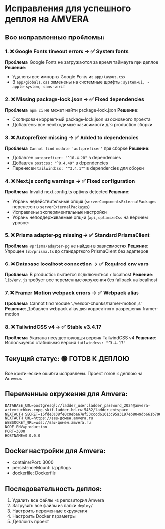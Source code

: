 # Исправления для успешного деплоя на AMVERA

## Все исправленные проблемы:

### 1. ❌ Google Fonts timeout errors → ✅ System fonts
**Проблема**: Google Fonts не загружаются за время таймаута при деплое
**Решение**: 
- Удалены все импорты Google Fonts из `app/layout.tsx`
- В `app/globals.css` заменены на системные шрифты: `system-ui, -apple-system, sans-serif`

### 2. ❌ Missing package-lock.json → ✅ Fixed dependencies
**Проблема**: `npm ci` не может найти package-lock.json
**Решение**: 
- Скопирован корректный package-lock.json из основного проекта
- Добавлены все необходимые зависимости для production сборки

### 3. ❌ Autoprefixer missing → ✅ Added to dependencies  
**Проблема**: `Cannot find module 'autoprefixer'` при сборке
**Решение**:
- Добавлен `autoprefixer: "^10.4.20"` в dependencies
- Добавлен `postcss: "^8.4.49"` в dependencies
- Перенесен `tailwindcss: "^3.4.17"` в dependencies для сборки

### 4. ❌ Next.js config warnings → ✅ Fixed configuration
**Проблема**: Invalid next.config.ts options detected
**Решение**:
- Убраны недействительные опции (`serverComponentsExternalPackages` перенесен в `serverExternalPackages`)
- Исправлены экспериментальные настройки
- Убраны неподдерживаемые опции (`api`, `optimizeCss` на верхнем уровне)

### 5. ❌ Prisma adapter-pg missing → ✅ Standard PrismaClient  
**Проблема**: `@prisma/adapter-pg` не найден в зависимостях
**Решение**: Упрощен `lib/prisma.ts` до стандартного PrismaClient без адаптеров

### 6. ❌ Database localhost connection → ✅ Required env vars
**Проблема**: В production пытается подключиться к localhost
**Решение**: `lib/env.js` требует все переменные окружения без fallback на localhost

### 7. ❌ Framer Motion webpack errors → ✅ Webpack alias
**Проблема**: Cannot find module './vendor-chunks/framer-motion.js'
**Решение**: Добавлен webpack alias для корректного разрешения framer-motion

### 8. ❌ TailwindCSS v4 → ✅ Stable v3.4.17
**Проблема**: Указана несуществующая версия TailwindCSS v4
**Решение**: Используется стабильная версия `tailwindcss: "^3.4.17"`

## Текущий статус: 🟢 ГОТОВ К ДЕПЛОЮ

Все критические ошибки исправлены. Проект готов к деплою на Amvera.

## Переменные окружения для Amvera:

```env
DATABASE_URL=postgresql://ladder_user:ladder_password_2024@amvera-artemtuchkov-cnpg-skif-ladder-bd-rw:5432/ladder_entspace
NEXTAUTH_SECRET=15fde3038fe0c0eba67ef53cccd61615c95a3197eb8049db661b796b66cfc471
NEXTAUTH_URL=https://ваш-домен.amvera.ru  
WEBSOCKET_URL=wss://ваш-домен.amvera.ru
NODE_ENV=production
PORT=3000
HOSTNAME=0.0.0.0
```

## Docker настройки для Amvera:
- containerPort: 3000
- persistenceMount: /app/logs
- dockerfile: Dockerfile

## Последовательность деплоя:
1. Удалить все файлы из репозитория Amvera
2. Загрузить все файлы из папки `deploy/`
3. Настроить переменные окружения  
4. Настроить Docker параметры
5. Деплоить проект 